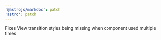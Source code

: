 ```yaml
---
'@astrojs/markdoc': patch
'astro': patch
---
```


Fixes View transition styles being missing when component used multiple times
